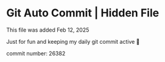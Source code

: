 # Git Auto Commit | Hidden File

This file was added Feb 12, 2025

Just for fun and keeping my daily git commit active 🤪

commit number: 26382

